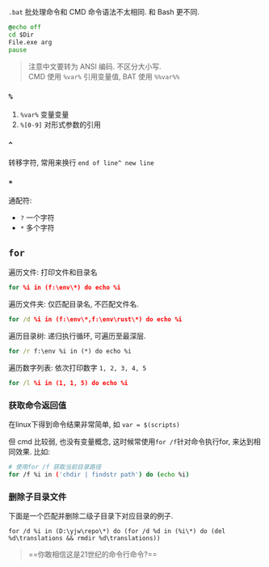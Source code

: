 `.bat` 批处理命令和 CMD 命令语法不太相同. 和 Bash 更不同.

```bat
@echo off
cd $Dir
File.exe arg
pause
```

> 注意中文要转为 ANSI 编码. 不区分大小写.   
> CMD 使用 `%var%` 引用变量值, BAT 使用 `%%var%%` 

### `%`

1. `%var%` 变量变量
2. `%[0-9]` 对形式参数的引用

### `^`

转移字符, 常用来换行 `end of line^ new line`

### `*`

通配符:
- `?` 一个字符
- `*` 多个字符


## `for`


遍历文件: 打印文件和目录名

```cmd
for %i in (f:\env\*) do echo %i
```

遍历文件夹: 仅匹配目录名, 不匹配文件名. 

```cmd
for /d %i in (f:\env\*,f:\env\rust\*) do echo %i
```

遍历目录树: 递归执行循环, 可遍历至最深层.

```cmd
for /r f:\env %i in (*) do echo %i
```

遍历数字列表: 依次打印数字 `1, 2, 3, 4, 5`

```cmd
for /l %i in (1, 1, 5) do echo %i
```

### 获取命令返回值

在linux下得到命令结果非常简单, 如 `var = $(scripts)`

但 cmd 比较弱, 也没有变量概念, 这时候常使用`for /f`针对命令执行for, 来达到相同效果. 比如:

```bash
# 使用for /f 获取当前目录路径
for /f %i in ('chdir | findstr path') do (echo %i)
```

### 删除子目录文件

下面是一个匹配并删除二级子目录下对应目录的例子.

```
for /d %i in (D:\yjw\repo\*) do (for /d %d in (%i\*) do (del %d\translations && rmdir %d\translations))
```

> ==你敢相信这是21世纪的命令行命令?==